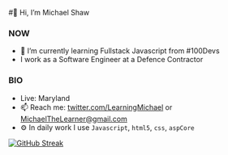 #👋 Hi, I’m Michael Shaw

### NOW
- 🌱 I’m currently learning Fullstack Javascript from #100Devs
- I work as a Software Engineer at a Defence Contractor


### BIO
- Live: Maryland
- 📫 Reach me: [twitter.com/LearningMichael](https://twitter.com/LearningMichael) or [MichaelTheLearner@gmail.com](mailto:MichaelTheLearner@gmail.com)
- ⚙️ In daily work I use `Javascript`, `html5`, `css`, `aspCore` 

<!-- ![Visitor Count](https://profile-counter.glitch.me/MichaelTheLearner/count.svg) -->
[![GitHub Streak](http://github-readme-streak-stats.herokuapp.com?user=MichaelTheLearner&theme=dark&date_format=M%20j%5B%2C%20Y%5D)](https://git.io/streak-stats)
